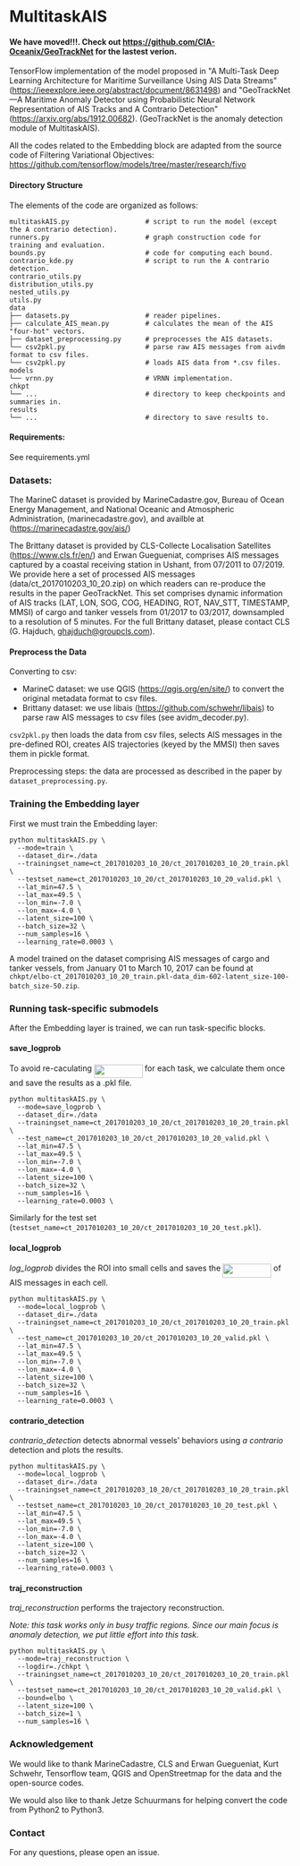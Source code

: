 # MultitaskAIS

#### We have moved!!!. Check out https://github.com/CIA-Oceanix/GeoTrackNet for the lastest verion.



TensorFlow implementation of the model proposed in "A Multi-Task Deep Learning Architecture for Maritime Surveillance Using AIS Data Streams" (https://ieeexplore.ieee.org/abstract/document/8631498) and "GeoTrackNet—A Maritime Anomaly Detector using Probabilistic Neural Network Representation of AIS Tracks and A Contrario Detection" (https://arxiv.org/abs/1912.00682).
(GeoTrackNet is the anomaly detection module of MultitaskAIS).

All the codes related to the Embedding block are adapted from the source code of Filtering Variational Objectives:
https://github.com/tensorflow/models/tree/master/research/fivo


#### Directory Structure
The elements of the code are organized as follows:

```
multitaskAIS.py                   # script to run the model (except the A contrario detection).
runners.py                        # graph construction code for training and evaluation.
bounds.py                         # code for computing each bound.
contrario_kde.py                  # script to run the A contrario detection.
contrario_utils.py
distribution_utils.py
nested_utils.py
utils.py
data
├── datasets.py                   # reader pipelines.
├── calculate_AIS_mean.py         # calculates the mean of the AIS "four-hot" vectors.
├── dataset_preprocessing.py      # preprocesses the AIS datasets.
└── csv2pkl.py                    # parse raw AIS messages from aivdm format to csv files.
└── csv2pkl.py                    # loads AIS data from *.csv files.
models
└── vrnn.py                       # VRNN implementation.
chkpt
└── ...                           # directory to keep checkpoints and summaries in.
results
└── ...                           # directory to save results to.
```

#### Requirements: 
See requirements.yml

### Datasets:

The MarineC dataset is provided by MarineCadastre.gov, Bureau of Ocean Energy Management, and National Oceanic and Atmospheric Administration, (marinecadastre.gov), and availble at (https://marinecadastre.gov/ais/)

The Brittany dataset is provided by CLS-Collecte Localisation Satellites (https://www.cls.fr/en/) and Erwan Guegueniat, comprises AIS messages captured by a coastal receiving station in Ushant, from 07/2011 to 07/2019. We provide here a set of processed AIS messages (data/ct_2017010203_10_20.zip) on which readers can re-produce the results in the paper GeoTrackNet. This set comprises dynamic information of AIS tracks (LAT, LON, SOG, COG, HEADING, ROT, NAV_STT, TIMESTAMP, MMSI) of cargo and tanker vessels from 01/2017 to 03/2017, downsampled to a resolution of 5 minutes. For the full Brittany dataset, please contact CLS (G. Hajduch, ghajduch@groupcls.com).

#### Preprocess the Data

Converting to csv:
* MarineC dataset: we use QGIS (https://qgis.org/en/site/) to convert the original metadata format to csv files.
* Brittany dataset: we use libais (https://github.com/schwehr/libais) to parse raw AIS messages to csv files (see avidm_decoder.py).

`csv2pkl.py` then loads the data from csv files, selects AIS messages in the pre-defined ROI, creates AIS trajectories (keyed by the MMSI) then saves them in pickle format.

Preprocessing steps: the data are processed as described in the paper by `dataset_preprocessing.py`.

### Training the Embedding layer

First we must train the Embedding layer:
```
python multitaskAIS.py \
  --mode=train \
  --dataset_dir=./data 
  --trainingset_name=ct_2017010203_10_20/ct_2017010203_10_20_train.pkl \
  --testset_name=ct_2017010203_10_20/ct_2017010203_10_20_valid.pkl \
  --lat_min=47.5 \
  --lat_max=49.5 \
  --lon_min=-7.0 \
  --lon_max=-4.0 \
  --latent_size=100 \
  --batch_size=32 \
  --num_samples=16 \
  --learning_rate=0.0003 \
```

A model trained on the dataset comprising AIS messages of cargo and tanker vessels, from January 01 to March 10, 2017 can be found at `chkpt/elbo-ct_2017010203_10_20_train.pkl-data_dim-602-latent_size-100-batch_size-50.zip`.

### Running task-specific submodels

After the Embedding layer is trained, we can run task-specific blocks.


#### save_logprob
To avoid re-caculating <img src="/tex/7170cb0578591c3ef08c6b900abb2023.svg?invert_in_darkmode&sanitize=true" align=middle width=86.82290429999999pt height=24.65753399999998pt/> for each task, we calculate them once and save the results as a .pkl file. 
```
python multitaskAIS.py \
  --mode=save_logprob \
  --dataset_dir=./data 
  --trainingset_name=ct_2017010203_10_20/ct_2017010203_10_20_train.pkl \
  --test_name=ct_2017010203_10_20/ct_2017010203_10_20_valid.pkl \
  --lat_min=47.5 \
  --lat_max=49.5 \
  --lon_min=-7.0 \
  --lon_max=-4.0 \
  --latent_size=100 \
  --batch_size=32 \
  --num_samples=16 \
  --learning_rate=0.0003 \
```
Similarly for the test set (```testset_name=ct_2017010203_10_20/ct_2017010203_10_20_test.pkl```).

#### local_logprob
*log_logprob* divides the ROI into small cells and saves the <img src="/tex/7170cb0578591c3ef08c6b900abb2023.svg?invert_in_darkmode&sanitize=true" align=middle width=86.82290429999999pt height=24.65753399999998pt/> of AIS messages in each cell.
```
python multitaskAIS.py \
  --mode=local_logprob \
  --dataset_dir=./data 
  --trainingset_name=ct_2017010203_10_20/ct_2017010203_10_20_train.pkl \
  --test_name=ct_2017010203_10_20/ct_2017010203_10_20_valid.pkl \
  --lat_min=47.5 \
  --lat_max=49.5 \
  --lon_min=-7.0 \
  --lon_max=-4.0 \
  --latent_size=100 \
  --batch_size=32 \
  --num_samples=16 \
  --learning_rate=0.0003 \
```

#### contrario_detection
*contrario_detection* detects abnormal vessels' behaviors using *a contrario* detection and plots the results.
```
python multitaskAIS.py \
  --mode=local_logprob \
  --dataset_dir=./data 
  --trainingset_name=ct_2017010203_10_20/ct_2017010203_10_20_train.pkl \
  --testset_name=ct_2017010203_10_20/ct_2017010203_10_20_test.pkl \
  --lat_min=47.5 \
  --lat_max=49.5 \
  --lon_min=-7.0 \
  --lon_max=-4.0 \
  --latent_size=100 \
  --batch_size=32 \
  --num_samples=16 \
  --learning_rate=0.0003 \
```
#### traj_reconstruction
*traj_reconstruction* performs the trajectory reconstruction.

*Note: this task works only in busy traffic regions. Since our main focus is anomaly detection, we put little effort into this task.*

```
python multitaskAIS.py \
  --mode=traj_reconstruction \
  --logdir=./chkpt \
  --trainingset_name=ct_2017010203_10_20/ct_2017010203_10_20_train.pkl \
  --testset_name=ct_2017010203_10_20/ct_2017010203_10_20_valid.pkl \
  --bound=elbo \
  --latent_size=100 \
  --batch_size=1 \
  --num_samples=16 \
``` 


### Acknowledgement

We would like to thank MarineCadastre, CLS and Erwan Guegueniat, Kurt Schwehr, Tensorflow team, QGIS and OpenStreetmap for the data and the open-source codes.

We would also like to thank Jetze Schuurmans for helping convert the code from Python2 to Python3.

### Contact
For any questions, please open an issue.
